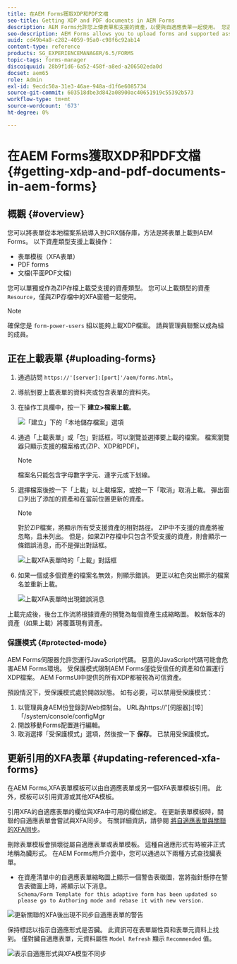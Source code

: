 ```yaml
---
title: 在AEM Forms獲取XDP和PDF文檔
seo-title: Getting XDP and PDF documents in AEM Forms
description: AEM Forms允許您上傳表單和支援的資產，以便與自適應表單一起使用。 您還可以將表單和相關資源批量上載為ZIP。
seo-description: AEM Forms allows you to upload forms and supported assets to use with adaptive forms. You can also bulk upload forms and related resources as a ZIP.
uuid: cd49b4a8-c282-4059-95a0-c98f6c92ab14
content-type: reference
products: SG_EXPERIENCEMANAGER/6.5/FORMS
topic-tags: forms-manager
discoiquuid: 28b9f1d6-6a52-458f-a8ed-a206502eda0d
docset: aem65
role: Admin
exl-id: 9ecdc50a-31e3-46ae-948a-d1f6e6085734
source-git-commit: 603518dbe3d842a08900ac40651919c55392b573
workflow-type: tm+mt
source-wordcount: '673'
ht-degree: 0%

---
```


# 在AEM Forms獲取XDP和PDF文檔{#getting-xdp-and-pdf-documents-in-aem-forms}

## 概觀 {#overview}

您可以將表單從本地檔案系統導入到CRX儲存庫，方法是將表單上載到AEM Forms。 以下資產類型支援上載操作：

* 表單模板（XFA表單）
* PDF forms
* 文檔(平面PDF文檔)

您可以單獨或作為ZIP存檔上載受支援的資產類型。 您可以上載類型的資產 `Resource`，僅與ZIP存檔中的XFA窗體一起使用。

>[!NOTE]
>
>確保您是 `form-power-users` 組以能夠上載XDP檔案。 請與管理員聯繫以成為組的成員。

## 正在上載表單 {#uploading-forms}

1. 通過訪問 `https://'[server]:[port]'/aem/forms.html`。
1. 導航到要上載表單的資料夾或包含表單的資料夾。
1. 在操作工具欄中，按一下 **建立>檔案上載**。

   ![「建立」下的「本地儲存檔案」選項](assets/step.png)

1. 通過「上載表單」或「包」對話框，可以瀏覽並選擇要上載的檔案。 檔案瀏覽器只顯示支援的檔案格式(ZIP、XDP和PDF)。

   >[!NOTE]
   >
   >檔案名只能包含字母數字字元、連字元或下划線。

1. 選擇檔案後按一下「上載」以上載檔案，或按一下「取消」取消上載。 彈出窗口列出了添加的資產和在當前位置更新的資產。

   >[!NOTE]
   >
   >對於ZIP檔案，將顯示所有受支援資產的相對路徑。 ZIP中不支援的資產將被忽略，且未列出。 但是，如果ZIP存檔中只包含不受支援的資產，則會顯示一條錯誤消息，而不是彈出對話框。

   ![上載XFA表單時的「上載」對話框](assets/upload-scr.png)

1. 如果一個或多個資產的檔案名無效，則顯示錯誤。 更正以紅色突出顯示的檔案名並重新上載。

   ![上載XFA表單時出現錯誤消息](assets/upload-scr-err.png)

上載完成後，後台工作流將根據資產的預覽為每個資產生成縮略圖。 較新版本的資產（如果上載）將覆蓋現有資產。

### 保護模式 {#protected-mode}

AEM Forms伺服器允許您運行JavaScript代碼。 惡意的JavaScript代碼可能會危害AEM Forms環境。 受保護模式限制AEM Forms僅從受信任的資產和位置運行XDP檔案。 AEM FormsUI中提供的所有XDP都被視為可信資產。

預設情況下，受保護模式處於開啟狀態。 如有必要，可以禁用受保護模式：

1. 以管理員身AEM份登錄到Web控制台。 URL為https://&#39;[伺服器]:[埠]「/system/console/configMgr
1. 開啟移動Forms配置進行編輯。
1. 取消選擇「受保護模式」選項，然後按一下 **保存**。 已禁用受保護模式。

## 更新引用的XFA表單 {#updating-referenced-xfa-forms}

在AEM Forms,XFA表單模板可以由自適應表單或另一個XFA表單模板引用。 此外，模板可以引用資源或其他XFA模板。

引用XFA的自適應表單的欄位與XFA中可用的欄位綁定。 在更新表單模板時，關聯的自適應表單會嘗試與XFA同步。 有關詳細資訊，請參閱 [將自適應表單與關聯的XFA同步](../../forms/using/synchronizing-adaptive-forms-xfa.md)。

刪除表單模板會損壞從屬自適應表單或表單模板。 這種自適應形式有時被非正式地稱為臟形式。 在AEM Forms用戶介面中，您可以通過以下兩種方式查找臟表單。

* 在資產清單中的自適應表單縮略圖上顯示一個警告表徵圖，當將指針懸停在警告表徵圖上時，將顯示以下消息。\
   `Schema/Form Template for this adaptive form has been updated so please go to Authoring mode and rebase it with new version.`

![更新關聯的XFA後出現不同步自適應表單的警告](assets/dirtyaf.png)

保持標誌以指示自適應形式是否臟。 此資訊可在表單屬性頁和表單元資料上找到。 僅對臟自適應表單，元資料屬性 `Model Refresh` 顯示 `Recommended` 值。

![表示自適應形式與XFA模型不同步](assets/model-refresh.png)
